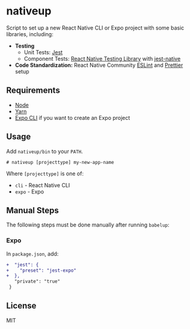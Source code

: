 # nativeup

Script to set up a new React Native CLI or Expo project with some basic libraries, including:

- **Testing**
  - Unit Tests: [Jest](https://jestjs.io/)
  - Component Tests: [React Native Testing Library](https://callstack.github.io/react-native-testing-library/) with [jest-native](https://github.com/testing-library/jest-native)
- **Code Standardization:** React Native Community [ESLint](https://eslint.org/) and [Prettier](https://prettier.io/) setup

## Requirements

- [Node](https://nodejs.org/)
- [Yarn](https://yarnpkg.com/en/docs/install)
- [Expo CLI](https://facebook.github.io/react-native/docs/getting-started) if you want to create an Expo project

## Usage

Add `nativeup/bin` to your `PATH`.

```
# nativeup [projecttype] my-new-app-name
```

Where `[projecttype]` is one of:

- `cli` - React Native CLI
- `expo` - Expo

## Manual Steps

The following steps must be done manually after running `babelup`:

### Expo

In `package.json`, add:

```diff
+  "jest": {
+    "preset": "jest-expo"
+  },
   "private": "true"
 }
```

## License

MIT
